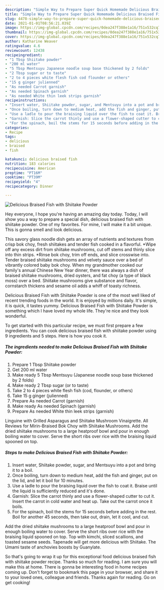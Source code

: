 ```yaml
---
description: "Simple Way to Prepare Super Quick Homemade Delicious Braised Fish with Shiitake Powder"
title: "Simple Way to Prepare Super Quick Homemade Delicious Braised Fish with Shiitake Powder"
slug: 4478-simple-way-to-prepare-super-quick-homemade-delicious-braised-fish-with-shiitake-powder
date: 2021-01-01T08:56:21.039Z
image: https://img-global.cpcdn.com/recipes/0dea247f388e1a16/751x532cq70/delicious-braised-fish-with-shiitake-powder-recipe-main-photo.jpg
thumbnail: https://img-global.cpcdn.com/recipes/0dea247f388e1a16/751x532cq70/delicious-braised-fish-with-shiitake-powder-recipe-main-photo.jpg
cover: https://img-global.cpcdn.com/recipes/0dea247f388e1a16/751x532cq70/delicious-braised-fish-with-shiitake-powder-recipe-main-photo.jpg
author: Katharine Weaver
ratingvalue: 4.6
reviewcount: 12438
recipeingredient:
- "1 Tbsp Shiitake powder"
- "200 ml water"
- "5 Tbsp Mentsuyu Japanese noodle soup base thickened by 2 folds"
- "2 Tbsp sugar or to taste"
- "2 to 4 pieces white flesh fish cod flounder or others"
- "15 g ginger julienned"
- "As needed Carrot garnish"
- "As needed Spinach garnish"
- "As needed White thin leek strips garnish"
recipeinstructions:
- "Insert water, Shiitake powder, sugar, and Mentsuyu into a pot and bring it to a boil."
- "Once boiling, turn down to medium heat, add the fish and ginger, put on the lid, and let it boil for 10 minutes."
- "Use a ladle to pour the braising liquid over the fish to coat it. Braise until the liquid is sufficiently reduced and it&#39;s done."
- "Garnish: Slice the carrot thinly and use a flower-shaped cutter to cut it. Insert the carrot in cold water and heat up. Take out the carrot once it boils."
- "For the spinach, boil the stems for 15 seconds before adding in the rest. Boil for another 45 seconds, then take out, drain, let it cool, and cut."
categories:
- Recipe
tags:
- delicious
- braised
- fish

katakunci: delicious braised fish 
nutrition: 183 calories
recipecuisine: American
preptime: "PT16M"
cooktime: "PT39M"
recipeyield: "4"
recipecategory: Dinner

---
```



![Delicious Braised Fish with Shiitake Powder](https://img-global.cpcdn.com/recipes/0dea247f388e1a16/751x532cq70/delicious-braised-fish-with-shiitake-powder-recipe-main-photo.jpg)

Hey everyone, I hope you're having an amazing day today. Today, I will show you a way to prepare a special dish, delicious braised fish with shiitake powder. One of my favorites. For mine, I will make it a bit unique. This is gonna smell and look delicious.

This savory glass noodle dish gets an array of nutrients and textures from crisp bok choy, fresh shiitakes and tender fish cooked in a flavorful. *Wipe off any excess dirt from shiitake mushrooms, cut off stems and thinly slice into thin strips. *Rinse bok choy, trim off ends, and slice crosswise into. Tender braised shiitake mushrooms and velvety sauce over a bed of vibrantly colored baby bok choy. When my grandmother cooked our family&#39;s annual Chinese New Year dinner, there was always a dish of braised shiitake mushrooms, dried oysters, and fat choy (a type of black moss) over a bed. Shiitake mushrooms give substance and flavor, cornstarch thickens and sesame oil adds a whiff of toasty richness.

Delicious Braised Fish with Shiitake Powder is one of the most well liked of recent trending foods in the world. It is enjoyed by millions daily. It's simple, it is quick, it tastes yummy. Delicious Braised Fish with Shiitake Powder is something which I have loved my whole life. They're nice and they look wonderful.


To get started with this particular recipe, we must first prepare a few ingredients. You can cook delicious braised fish with shiitake powder using 9 ingredients and 5 steps. Here is how you cook it.

<!--inarticleads1-->

##### The ingredients needed to make Delicious Braised Fish with Shiitake Powder:

1. Prepare 1 Tbsp Shiitake powder
1. Get 200 ml water
1. Make ready 5 Tbsp Mentsuyu (Japanese noodle soup base thickened by 2 folds)
1. Make ready 2 Tbsp sugar (or to taste)
1. Take 2 to 4 pieces white flesh fish (cod, flounder, or others)
1. Take 15 g ginger (julienned)
1. Prepare As needed Carrot (garnish)
1. Make ready As needed Spinach (garnish)
1. Prepare As needed White thin leek strips (garnish)


Linguine with Grilled Asparagus and Shiitake Mushroom Vinaigrette. All Reviews for Mirin-Braised Bok Choy with Shiitake Mushrooms. Add the dried shiitake mushrooms to a large heatproof bowl and pour in enough boiling water to cover. Serve the short ribs over rice with the braising liquid spooned on top. 

<!--inarticleads2-->

##### Steps to make Delicious Braised Fish with Shiitake Powder:

1. Insert water, Shiitake powder, sugar, and Mentsuyu into a pot and bring it to a boil.
1. Once boiling, turn down to medium heat, add the fish and ginger, put on the lid, and let it boil for 10 minutes.
1. Use a ladle to pour the braising liquid over the fish to coat it. Braise until the liquid is sufficiently reduced and it&#39;s done.
1. Garnish: Slice the carrot thinly and use a flower-shaped cutter to cut it. Insert the carrot in cold water and heat up. Take out the carrot once it boils.
1. For the spinach, boil the stems for 15 seconds before adding in the rest. Boil for another 45 seconds, then take out, drain, let it cool, and cut.


Add the dried shiitake mushrooms to a large heatproof bowl and pour in enough boiling water to cover. Serve the short ribs over rice with the braising liquid spooned on top. Top with kimchi, sliced scallions, and toasted sesame seeds. Tapenade will get more delicious with Shiitake. The Umami taste of anchovies boosts by Guanylate. 

So that's going to wrap it up for this exceptional food delicious braised fish with shiitake powder recipe. Thanks so much for reading. I am sure you will make this at home. There is gonna be interesting food in home recipes coming up. Don't forget to bookmark this page in your browser, and share it to your loved ones, colleague and friends. Thanks again for reading. Go on get cooking!
